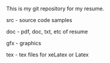 This is my git repository for my resume.

src - source code samples

doc - pdf, doc, txt, etc of resume

gfx - graphics

tex - tex files for xeLatex or Latex

